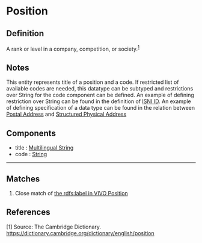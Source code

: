 # Position

## Definition
A rank or level in a company, competition, or society.<sup>[1](#fn1)</sup>

## Notes
This entity represents title of a position and a code. If restricted list of available codes are needed, this datatype 
can be subtyped and restrictions over String for the code component can be defined. An example of defining restriction over 
String can be found in the definition of [ISNI ID](../datatypes/ISNI_ID.md). An example of defining specification of a 
data type can be found in the relation between [Postal Address](../datatypes/Postal_Address.md) and
[Structured Physical Address](../datatypes/Structured_Physical_Address.md) 

## Components
- title : [Multilingual String](../datatypes/Multilingual_String.md)
- code  : [String](../datatypes/String.md)

---
## Matches
1. Close match of [the rdfs:label in VIVO Position](https://wiki.lyrasis.org/display/VIVODOC115x/Person+Model)

## References
<a name="fn1">\[1\]</a> Source: The Cambridge Dictionary. https://dictionary.cambridge.org/dictionary/english/position
